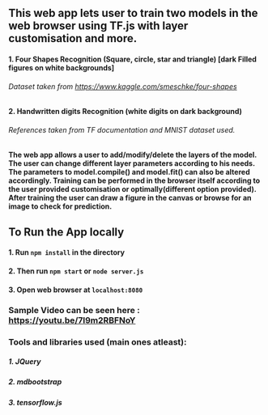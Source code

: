 ## This web app lets user to train two models in the web browser using TF.js with layer customisation and more.
#### 1. Four Shapes Recognition (Square, circle, star and triangle) [dark Filled figures on white backgrounds]
###### Dataset taken from https://www.kaggle.com/smeschke/four-shapes
#### 2. Handwritten digits Recognition (white digits on dark background)
###### References taken from TF documentation and MNIST dataset used.

#### The web app allows a user to add/modify/delete the layers of the model. The user can change different layer parameters according to his needs. The parameters to model.compile() and model.fit() can also be altered accordingly. Training can be performed in the browser itself according to the user provided customisation or optimally(different option provided). After training the user can draw a figure in the canvas or browse for an image to check for prediction.

## To Run the App locally

#### 1. Run `npm install` in the directory

#### 2. Then run `npm start` or `node server.js`

#### 3. Open web browser at `localhost:8080`

### Sample Video can be seen here : https://youtu.be/7l9m2RBFNoY


### Tools and libraries used (main ones atleast):
##### 1. JQuery
##### 2. mdbootstrap
##### 3. tensorflow.js
